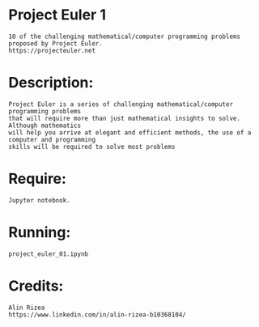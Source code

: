 
# **Project Euler 1**
    10 of the challenging mathematical/computer programming problems proposed by Project Euler.
    https://projecteuler.net
    
# **Description:**
    Project Euler is a series of challenging mathematical/computer programming problems 
    that will require more than just mathematical insights to solve. Although mathematics 
    will help you arrive at elegant and efficient methods, the use of a computer and programming 
    skills will be required to solve most problems

# **Require:**
    Jupyter notebook.

# **Running:**
    project_euler_01.ipynb

# **Credits:**
    Alin Rizea
    https://www.linkedin.com/in/alin-rizea-b10368104/



